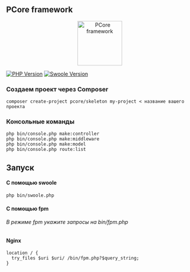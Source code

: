 ## PCore framework

<p align="center">
    <img src="https://avatars.githubusercontent.com/u/106922419?s=200&v=4" width="120" alt="PCore framework">
</p>

[![PHP Version](https://img.shields.io/badge/php-%3E=8.0-brightgreen.svg)](https://www.php.net)
[![Swoole Version](https://img.shields.io/badge/swoole-%3E=4.8.*-brightgreen.svg)](https://github.com/swoole/swoole-src)

### Создаем проект через Composer

```shell
composer create-project pcore/skeleton my-project < название вашего проекта
```

### Консольные команды

```shell
php bin/console.php make:controller
php bin/console.php make:middleware
php bin/console.php make:model
php bin/console.php route:list
```

## Запуск

#### С помощью swoole

```shell
php bin/swoole.php
```

#### С помощью fpm

###### В режиме fpm укажите запросы на bin/fpm.php

#### Nginx

```shell
location / {
  try_files $uri $uri/ /bin/fpm.php?$query_string;
}
```